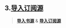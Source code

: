 ## 3.[导入订阅源](./ImportRssSource.md)

> **[导入书源](./ImportBookSource.md)** &
> **[导入订阅源](./ImportRssSource.md)**